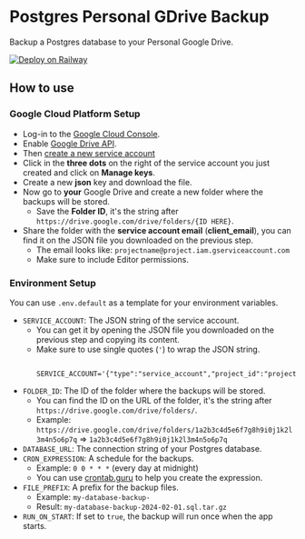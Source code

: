 # Postgres Personal GDrive Backup
Backup a Postgres database to your Personal Google Drive.

[![Deploy on Railway](https://railway.app/button.svg)](https://railway.app/template/16Nb5i?referralCode=doiska)

## How to use

### Google Cloud Platform Setup
- Log-in to the [Google Cloud Console](https://console.cloud.google.com/).
- Enable [Google Drive API](https://console.cloud.google.com/apis/api/drive.googleapis.com/overview).
- Then [create a new service account](https://console.cloud.google.com/projectselector2/iam-admin/serviceaccounts/create)
- Click in the **three dots** on the right of the service account you just created and click on **Manage keys**.
- Create a new **json** key and download the file.
- Now go to **your** Google Drive and create a new folder where the backups will be stored.
  - Save the **Folder ID**, it's the string after `https://drive.google.com/drive/folders/{ID HERE}`.
- Share the folder with the **service account email** (**client_email**), you can find it on the JSON file you downloaded on the previous step.
  - The email looks like: `projectname@project.iam.gserviceaccount.com`
  - Make sure to include Editor permissions.

### Environment Setup
You can use ``.env.default`` as a template for your environment variables.
- `SERVICE_ACCOUNT`: The JSON string of the service account.
    - You can get it by opening the JSON file you downloaded on the previous step and copying its content.
    - Make sure to use single quotes (`'`) to wrap the JSON string.
      ```dotenv
       SERVICE_ACCOUNT='{"type":"service_account","project_id":"projectname","private_key_id":"123"}'
- `FOLDER_ID`: The ID of the folder where the backups will be stored.
  - You can find the ID on the URL of the folder, it's the string after `https://drive.google.com/drive/folders/`.
  - Example: `https://drive.google.com/drive/folders/1a2b3c4d5e6f7g8h9i0j1k2l3m4n5o6p7q` => `1a2b3c4d5e6f7g8h9i0j1k2l3m4n5o6p7q`
- `DATABASE_URL`: The connection string of your Postgres database.
- `CRON_EXPRESSION`: A schedule for the backups.
  - Example: `0 0 * * *` (every day at midnight)
  - You can use [crontab.guru](https://crontab.guru/) to help you create the expression.
- `FILE_PREFIX`: A prefix for the backup files.
  - Example: `my-database-backup-`
  - Result: `my-database-backup-2024-02-01.sql.tar.gz`
- `RUN_ON_START`: If set to `true`, the backup will run once when the app starts.
